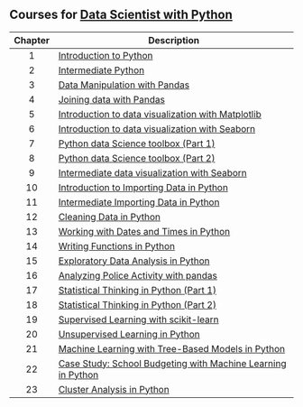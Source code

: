 ## Courses for [Data Scientist with Python](https://app.datacamp.com/learn/career-tracks/data-scientist-with-python)

| Chapter | Description |
|:-:|---|
|  1  | [Introduction to Python](https://github.com/focuspy/DataCamp/tree/main/DataCamp-master/Courses/Data%20Scientist%20with%20Python%20track/01_introduction-to-python)  |
|  2  | [Intermediate Python](https://github.com/focuspy/DataCamp/tree/main/DataCamp-master/Courses/Data%20Scientist%20with%20Python%20track/02_intermediate-python)  |
|  3  | [Data Manipulation with Pandas](https://github.com/focuspy/DataCamp/tree/main/DataCamp-master/Courses/Data%20Scientist%20with%20Python%20track/03_data-manipulation-with-pandas)  |
|  4  | [Joining data with Pandas](https://github.com/focuspy/DataCamp/tree/main/DataCamp-master/Courses/Data%20Scientist%20with%20Python%20track/04_joining-data-with-pandas)  |
|  5  | [Introduction to data visualization with Matplotlib](https://github.com/focuspy/DataCamp/tree/main/DataCamp-master/Courses/Data%20Scientist%20with%20Python%20track/05_introduction-to-data-visualization-with-matplotlib)  |
|  6  | [Introduction to data visualization with Seaborn](https://github.com/focuspy/DataCamp/tree/main/DataCamp-master/https://github.com/focuspy/DataCamp/tree/main/DataCamp-master/Courses/Data%20Scientist%20with%20Python%20track/06_introduction-to-data-visualization-with-seaborn)  |
|  7  | [Python data Science toolbox (Part 1)](https://github.com/focuspy/DataCamp/tree/main/DataCamp-master/https://github.com/focuspy/DataCamp/tree/main/DataCamp-master/Courses/Data%20Scientist%20with%20Python%20track/07_python-data-science-toolbox-part-1)  |
|  8  | [Python data Science toolbox (Part 2)](https://github.com/focuspy/DataCamp/tree/main/DataCamp-master/https://github.com/focuspy/DataCamp/tree/main/DataCamp-master/Courses/Data%20Scientist%20with%20Python%20track/07_python-data-science-toolbox-part-2)  |
|  9  | [Intermediate data visualization with Seaborn](https://github.com/focuspy/DataCamp/tree/main/DataCamp-master/https://github.com/focuspy/DataCamp/tree/main/DataCamp-master/Courses/Data%20Scientist%20with%20Python%20track/09_intermediate-data-visualization-with-seaborn)  |
|  10  | [Introduction to Importing Data in Python](https://github.com/focuspy/DataCamp/tree/main/DataCamp-master/https://github.com/focuspy/DataCamp/tree/main/DataCamp-master/Courses/Data%20Scientist%20with%20Python%20track/10_introduction-to-importing-data-in-python)  |
|  11  | [Intermediate Importing Data in Python](https://github.com/focuspy/DataCamp/tree/main/DataCamp-master/https://github.com/focuspy/DataCamp/tree/main/DataCamp-master/Courses/Data%20Scientist%20with%20Python%20track/11_intermediate-importing-data-in-python)  |
|  12  | [Cleaning Data in Python](https://github.com/focuspy/DataCamp/tree/main/DataCamp-master/https://github.com/focuspy/DataCamp/tree/main/DataCamp-master/Courses/Data%20Scientist%20with%20Python%20track/12_cleaning-data-in-python)  |
|  13  | [Working with Dates and Times in Python](https://github.com/focuspy/DataCamp/tree/main/DataCamp-master/https://github.com/focuspy/DataCamp/tree/main/DataCamp-master/Courses/Data%20Scientist%20with%20Python%20track/13_working-with-dates-and-times-in-python)  |
|  14  | [Writing Functions in Python](https://github.com/focuspy/DataCamp/tree/main/DataCamp-master/https://github.com/focuspy/DataCamp/tree/main/DataCamp-master/Courses/Data%20Scientist%20with%20Python%20track/14_writing-functions-in-python)  |
|  15  | [Exploratory Data Analysis in Python](https://github.com/focuspy/DataCamp/tree/main/DataCamp-master/https://github.com/focuspy/DataCamp/tree/main/DataCamp-master/Courses/Data%20Scientist%20with%20Python%20track/15_exploratory-data-analysis-in-python)  |
|  16  | [Analyzing Police Activity with pandas](https://github.com/focuspy/DataCamp/tree/main/DataCamp-master/https://github.com/focuspy/DataCamp/tree/main/DataCamp-master/Courses/Data%20Scientist%20with%20Python%20track/16_analyzing-police-activity-with-pandas)  |
|  17  | [Statistical Thinking in Python (Part 1)](https://github.com/focuspy/DataCamp/tree/main/DataCamp-master/https://github.com/focuspy/DataCamp/tree/main/DataCamp-master/Courses/Data%20Scientist%20with%20Python%20track/17_statistical-thinking-in-python-part-1)  |
|  18  | [Statistical Thinking in Python (Part 2)](https://github.com/focuspy/DataCamp/tree/main/DataCamp-master/https://github.com/focuspy/DataCamp/tree/main/DataCamp-master/Courses/Data%20Scientist%20with%20Python%20track/18_statistical-thinking-in-python-part-2)  |
|  19  | [Supervised Learning with scikit-learn](https://github.com/focuspy/DataCamp/tree/main/DataCamp-master/https://github.com/focuspy/DataCamp/tree/main/DataCamp-master/Courses/Data%20Scientist%20with%20Python%20track/19_supervised-learning-with-sclklt-learn)  |
|  20  | [Unsupervised Learning in Python](https://github.com/focuspy/DataCamp/tree/main/DataCamp-master/https://github.com/focuspy/DataCamp/tree/main/DataCamp-master/Courses/Data%20Scientist%20with%20Python%20track/20_unsupervised-learning-in-python)  |
|  21  | [Machine Learning with Tree-Based Models in Python](https://github.com/focuspy/DataCamp/tree/main/DataCamp-master/https://github.com/focuspy/DataCamp/tree/main/DataCamp-master/Courses/Data%20Scientist%20with%20Python%20track/21_machine-learning-with-tree-based-models-in-python)  |
|  22  | [Case Study: School Budgeting with Machine Learning in Python](https://github.com/focuspy/DataCamp/tree/main/DataCamp-master/https://github.com/focuspy/DataCamp/tree/main/DataCamp-master/Courses/Data%20Scientist%20with%20Python%20track/22_case-study-school-budgeting-with-machine-learning-in-python)  |
|  23  | [Cluster Analysis in Python](https://github.com/focuspy/DataCamp/tree/main/DataCamp-master/https://github.com/focuspy/DataCamp/tree/main/DataCamp-master/Courses/Data%20Scientist%20with%20Python%20track/23_cluster-analysis-in-python)  |